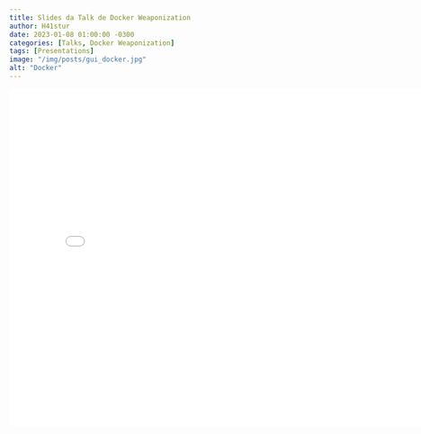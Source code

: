 ```yaml
---
title: Slides da Talk de Docker Weaponization
author: H41stur
date: 2023-01-08 01:00:00 -0300
categories: [Talks, Docker Weaponization]
tags: [Presentations]
image: "/img/posts/gui_docker.jpg" 
alt: "Docker"
---
```


<iframe src="/presentations/docker_weaponization/index.html" style="border:0px #ffffff none;" name="" scrolling="no" frameborder="0" marginheight="0px" marginwidth="0px" height="600px" width="800px" allowfullscreen></iframe>
